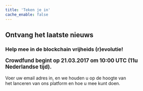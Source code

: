```yaml
---
title: 'Teken je in'
cache_enable: false
---
```


## Ontvang het laatste nieuws
### Help mee in de blockchain vrijheids (r)evolutie!

<big><b>Crowdfund begint op 21.03.2017 om 10:00 UTC (11u Nederlandse tijd).</b></big>
<br><br>
Voer uw email adres in, en we houden u op de hoogte van<br>
het lanceren van ons platform en hoe u mee kunt doen.
